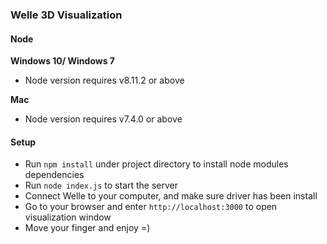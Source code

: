 ### Welle 3D Visualization

#### Node
**Windows 10/ Windows 7**
- Node version requires v8.11.2 or above

**Mac**
- Node version requires v7.4.0 or above
#### Setup

- Run `npm install` under project directory to install node modules dependencies
- Run `node index.js` to start the server
- Connect Welle to your computer, and make sure driver has been install
- Go to your browser and enter `http://localhost:3000` to open visualization window
- Move your finger and enjoy =)


